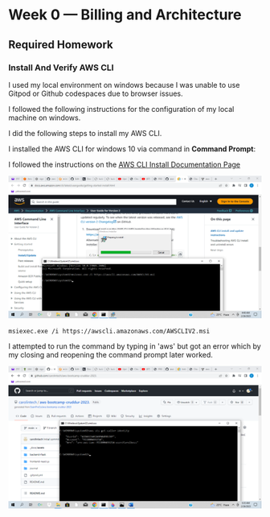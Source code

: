 # Week 0 — Billing and Architecture

## Required Homework

### Install And Verify AWS CLI 
 
I used my local environment on windows because I was unable to use Gitpod or Github codespaces due to browser issues.

I followed the following instructions for the configuration of my local machine on windows.

I did the following steps to install my AWS CLI.

I installed the AWS CLI for windows 10 via command in **Command Prompt**:

I followed the instructions on the [AWS CLI Install Documentation Page](https://docs.aws.amazon.com/cli/latest/userguide/getting-started-install.html)


![Installing AWS CLI](assets/Wk0-Proof-of-AWS-CLI-installation.png)

```
msiexec.exe /i https://awscli.amazonaws.com/AWSCLIV2.msi
```

I attempted to run the command by typing in 'aws' but got an error which by my closing and reopening the command prompt later worked.

![Proof of working AWS CLI](assets/Wk0-Proof-of-AWS-CLI.png)


